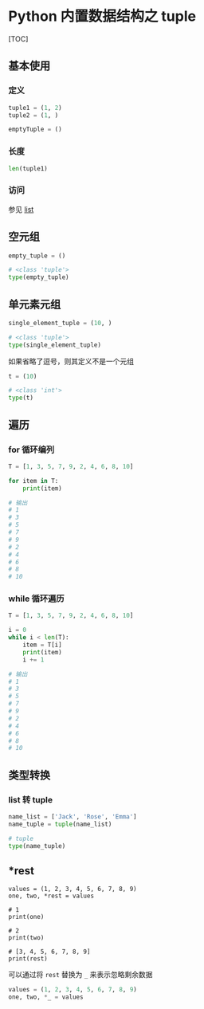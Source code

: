 # Python 内置数据结构之 tuple

[TOC]

## 基本使用

### 定义

```python
tuple1 = (1, 2)
tuple2 = (1, )

emptyTuple = ()
```

### 长度

```python
len(tuple1)
```

### 访问

参见 [list](mweblib://15382946802795)

## 空元组

```python
empty_tuple = ()

# <class 'tuple'>
type(empty_tuple)
```

## 单元素元组

```python
single_element_tuple = (10, )

# <class 'tuple'>
type(single_element_tuple)
```

如果省略了逗号，则其定义不是一个元组

```python
t = (10)

# <class 'int'>
type(t)
```

## 遍历

### for 循环编列

```python
T = [1, 3, 5, 7, 9, 2, 4, 6, 8, 10]

for item in T:
    print(item)

# 输出
# 1
# 3
# 5
# 7
# 9
# 2
# 4
# 6
# 8
# 10
```

### while 循环遍历

```python
T = [1, 3, 5, 7, 9, 2, 4, 6, 8, 10]

i = 0
while i < len(T):
    item = T[i]
    print(item)
    i += 1

# 输出
# 1
# 3
# 5
# 7
# 9
# 2
# 4
# 6
# 8
# 10
```

## 类型转换

### list 转 tuple

```python
name_list = ['Jack', 'Rose', 'Emma']
name_tuple = tuple(name_list)

# tuple
type(name_tuple)
```

## *rest

```
values = (1, 2, 3, 4, 5, 6, 7, 8, 9)
one, two, *rest = values

# 1
print(one)

# 2
print(two)

# [3, 4, 5, 6, 7, 8, 9]
print(rest)
```

可以通过将 `rest` 替换为 `_` 来表示忽略剩余数据

```Python
values = (1, 2, 3, 4, 5, 6, 7, 8, 9)
one, two, *_ = values
```